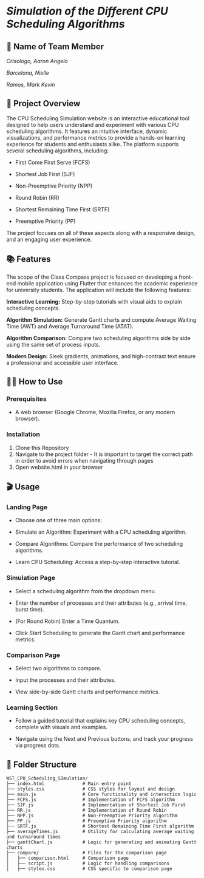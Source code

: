 # ***Simulation of the Different CPU Scheduling Algorithms***

## **🤼 Name of Team Member**

*Crisologo, Aaron Angelo*

*Barcelona, Nielle*

*Ramos, Mark Kevin*

## **📝 Project Overview**
The CPU Scheduling Simulation website is an interactive educational tool designed to help users understand and experiment with various CPU scheduling algorithms. It features an intuitive interface, dynamic visualizations, and performance metrics to provide a hands-on learning experience for students and enthusiasts alike. The platform supports several scheduling algorithms, including:

- First Come First Serve (FCFS)

- Shortest Job First (SJF)

- Non-Preemptive Priority (NPP)

- Round Robin (RR)

- Shortest Remaining Time First (SRTF)

- Preemptive Priority (PP)

The project focuses on all of these aspects along with a responsive design, and an engaging user experience.

## **📚 Features**

The scope of the Class Compass project is focused on developing a front-end mobile application using Flutter that enhances the academic experience for university students. The application will include the following features:

**Interactive Learning:**
Step-by-step tutorials with visual aids to explain scheduling concepts.

**Algorithm Simulation:**
Generate Gantt charts and compute Average Waiting Time (AWT) and Average Turnaround Time (ATAT).

**Algorithm Comparison:**
Compare two scheduling algorithms side by side using the same set of process inputs.

**Modern Design:**
Sleek gradients, animations, and high-contrast text ensure a professional and accessible user interface.

## **👨‍🏫 How to Use**
### **Prerequisites**

- A web browser (Google Chrome, Mozilla Firefox, or any modern browser).

### **Installation**

1. Clone this Repository
2. Navigate to the project folder - It is important to target the correct path in order to avoid errors when navigating through pages
3. Open website.html in your browser

## **🎬 Usage**

### **Landing Page**

- Choose one of three main options:

- Simulate an Algorithm: Experiment with a CPU scheduling algorithm.

- Compare Algorithms: Compare the performance of two scheduling algorithms.

- Learn CPU Scheduling: Access a step-by-step interactive tutorial.

### **Simulation Page**

- Select a scheduling algorithm from the dropdown menu.

- Enter the number of processes and their attributes (e.g., arrival time, burst time).

- (For Round Robin) Enter a Time Quantum.

- Click Start Scheduling to generate the Gantt chart and performance metrics.

### **Comparison Page**

- Select two algorithms to compare.

- Input the processes and their attributes.

- View side-by-side Gantt charts and performance metrics.

### **Learning Section**

- Follow a guided tutorial that explains key CPU scheduling concepts, complete with visuals and examples.

- Navigate using the Next and Previous buttons, and track your progress via progress dots.

## **🏢 Folder Structure**
```
WST_CPU_Scheduling_SImulation/
├── index.html              # Main entry point
├── styles.css              # CSS styles for layout and design
├── main.js                 # Core functionality and interaction logic
├── FCFS.js                 # Implementation of FCFS algorithm
├── SJF.js                  # Implementation of Shortest Job First
├── RR.js                   # Implementation of Round Robin
├── NPP.js                  # Non-Preemptive Priority algorithm
├── PP.js                   # Preemptive Priority algorithm
├── SRTF.js                 # Shortest Remaining Time First algorithm
├── averageTimes.js         # Utility for calculating average waiting and turnaround times
├── ganttChart.js           # Logic for generating and animating Gantt charts
├── compare/                # Files for the comparison page
│   ├── comparison.html     # Comparison page
│   ├── script.js           # Logic for handling comparisons
│   ├── styles.css          # CSS specific to comparison page

```
